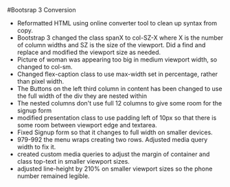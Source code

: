 #Bootsrap 3 Conversion

+ Reformatted HTML using online converter tool to clean up syntax from copy.
+ Bootstrap 3 changed the class spanX to col-SZ-X where X is the number of column widths and SZ is the size of the viewport. Did a find and replace and modified the viewport size as needed.
+ Picture of woman was appearing too big in medium viewport width, so changed to col-sm.
+ Changed flex-caption class to use max-width set in percentage, rather than pixel width.
+ The Buttons on the left third column in content has been changed to use the full width of the div they are nested within
+ The nested columns don't use full 12 columns to give some room for the signup form 
+ modified presentation class to use padding left of 10px so that there is some room between viewport edge and textarea.
+ Fixed Signup form so that it changes to full width on smaller devices.
+ 979-992 the menu wraps creating two rows. Adjusted media query width to fix it.
+ created custom media queries to adjust the margin of container and class top-text in smaller viewport sizes.
+ adjusted line-height by 210% on smaller viewport sizes so the phone number remained legible.
